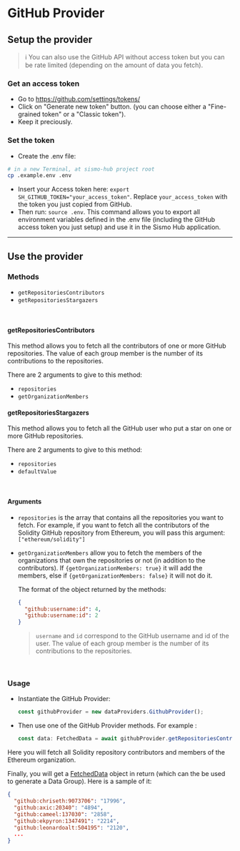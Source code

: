 # GitHub Provider

## Setup the provider

> ℹ️ You can also use the GitHub API without access token but you can be rate limited (depending on the amount of data you fetch).

### Get an access token

- Go to https://github.com/settings/tokens/
- Click on "Generate new token" button. (you can choose either a "Fine-grained token" or a "Classic token").
- Keep it preciously.

### Set the token

- Create the .env file:

```bash
# in a new Terminal, at sismo-hub project root
cp .example.env .env
```

- Insert your Access token here: `export SH_GITHUB_TOKEN="your_access_token"`.
  Replace `your_access_token` with the token you just copied from GitHub.
- Then run: `source .env`. This command allows you to export all environment variables defined in the .env file (including the GitHub access token you just setup) and use it in the Sismo Hub application.

---

## Use the provider

### Methods

- `getRepositoriesContributors`
- `getRepositoriesStargazers`

<br>

#### getRepositoriesContributors

This method allows you to fetch all the contributors of one or more GitHub repositories.
The value of each group member is the number of its contributions to the repositories.

There are 2 arguments to give to this method:

- `repositories`
- `getOrganizationMembers`

#### getRepositoriesStargazers

This method allows you to fetch all the GitHub user who put a star on one or more GitHub repositories.

There are 2 arguments to give to this method:

- `repositories`
- `defaultValue`

<br>

#### Arguments

- `repositories` is the array that contains all the repositories you want to fetch.
  For example, if you want to fetch all the contributors of the Solidity GitHub repository from Ethereum, you will pass this argument: `["ethereum/solidity"]`

- `getOrganizationMembers` allow you to fetch the members of the organizations that own the repositories or not (in addition to the contributors). If `{getOrganizationMembers: true}` it will add the members, else if `{getOrganizationMembers: false}` it will not do it.

  The format of the object returned by the methods:

  ```json
  {
    "github:username:id": 4,
    "github:username:id": 2
  }
  ```

  > `username` and `id` correspond to the GitHub username and id of the user. The value of each group member is the number of its contributions to the repositories.

<br>

### Usage

- Instantiate the GitHub Provider:

  ```TypeScript
  const githubProvider = new dataProviders.GithubProvider();
  ```

- Then use one of the GitHub Provider methods. For example :

  ```TypeScript
  const data: FetchedData = await githubProvider.getRepositoriesContributors(["ethereum/solidity"], {getOrganizationMembers: true});
  ```

Here you will fetch all Solidity repository contributors and members of the Ethereum organization.

Finally, you will get a [FetchedData](../src/topics/group/group.types.ts) object in return (which can the be used to generate a Data Group). Here is a sample of it:

```json
{
  "github:chriseth:9073706": "17996",
  "github:axic:20340": "4894",
  "github:cameel:137030": "2858",
  "github:ekpyron:1347491": "2214",
  "github:leonardoalt:504195": "2120",
  ...
}
```
